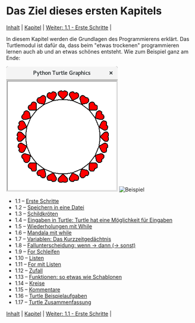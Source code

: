 # Das Ziel dieses ersten Kapitels

 [Inhalt](README.md) |  [Kapitel](turtlekapitel.md) |  [Weiter: 1.1 - Erste Schritte](ErsteSchritte.md) | 

In diesem Kapitel werden die Grundlagen des Programmierens erklärt. Das Turtlemodul ist dafür da, dass beim "etwas trockenen" programmieren lernen auch ab und an etwas schönes entsteht. Wie zum Beispiel ganz am Ende:

![Beispiel](img/turtleherzmandala.png)
![Beispiel](img/turtlesechseckspirale.png)


   * 1.1 – [Erste Schritte](ErsteSchritte.md)
   * 1.2 – [Speichern in eine Datei](Speichern.md)
   * 1.3 – [Schildkröten](Turtle.md)
   * 1.4 – [Eingaben in Turtle: Turtle hat eine Möglichkeit für Eingaben](TurtleInput.md)
   * 1.5 – [Wiederholungen mit While](Wiederholungenwhile.md)
   * 1.6 – [Mandala mit while](Turtlewiederholungenwhile.md)
   * 1.7 – [Variablen: Das Kurzzeitgedächtnis](Variablen.md)
   * 1.8 – [Fallunterscheidung: wenn → dann (→ sonst)](BedingtesAusfuehren.md)
   * 1.9 – [For Schleifen](Forschleifen.md)
   * 1.10 – [Listen](Listen.md)
   * 1.11 – [For mit Listen ](Formitlisten.md)
   * 1.12 – [Zufall](Zufall.md)
   * 1.13 – [Funktionen: so etwas wie Schablonen](Funktionen.md)
   * 1.14 – [Kreise](Kreise.md)
   * 1.15 – [Kommentare](Kommentare.md)
   * 1.16 – [Turtle Beispielaufgaben](Turtlebeispielaufgaben.md)
   * 1.17 – [Turtle Zusammenfassung](Turtlebefehle.md)


 [Inhalt](README.md) |  [Kapitel](turtlekapitel.md) |  [Weiter: 1.1 - Erste Schritte](ErsteSchritte.md) | 
